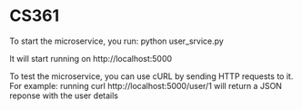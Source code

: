 # CS361

To start the microservice, you run:
    python user_srvice.py

It will start running on http://localhost:5000

To test the microservice, you can use cURL by sending HTTP requests to it.
For example:
    running curl http://localhost:5000/user/1 will return a JSON reponse with the user details